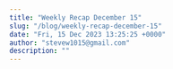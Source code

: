 ```yaml
---
title: "Weekly Recap December 15"
slug: "/blog/weekly-recap-december-15"
date: "Fri, 15 Dec 2023 13:25:25 +0000"
author: "stevew1015@gmail.com"
description: ""
---
```


